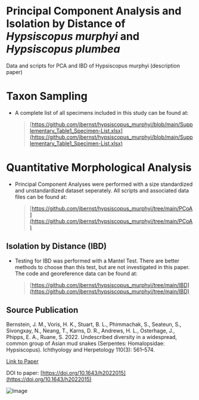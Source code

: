 # Principal Component Analysis and Isolation by Distance of *Hypsiscopus murphyi* and *Hypsiscopus plumbea*
Data and scripts for PCA and IBD of Hypsiscopus murphyi (description paper)


# Taxon Sampling
* A complete list of all specimens included in this study can be found at:
  >[https://github.com/jbernst/hypsiscopus_murphyi/blob/main/Supplementary_Table1_Specimen-List.xlsx](https://github.com/jbernst/hypsiscopus_murphyi/blob/main/Supplementary_Table1_Specimen-List.xlsx)
# Quantitative Morphological Analysis
* Principal Component Analyses were performed with a size standardized and unstandardized dataset seperately. All scripts and associated data files can be found at:
  >[https://github.com/jbernst/hypsiscopus_murphyi/tree/main/PCoA](https://github.com/jbernst/hypsiscopus_murphyi/tree/main/PCoA)

## Isolation by Distance (IBD) 
* Testing for IBD was performed with a Mantel Test. There are better methods to choose than this test, but are not investigated in this paper. The code and georeference data can be found at:
  >[https://github.com/jbernst/hypsiscopus_murphyi/tree/main/IBD](https://github.com/jbernst/hypsiscopus_murphyi/tree/main/IBD)

## Source Publication
Bernstein, J. M., Voris, H. K., Stuart, B. L., Phimmachak, S., Seateun, S., Sivongxay, N., Neang, T., Karns, D. R., Andrews, H. L., Osterhage, J., Phipps, E. A., Ruane, S. 2022. Undescribed diversity in a widespread, common group of Asian mud snakes (Serpentes: Homalopsidae: Hypsiscopus). Ichthyology and Herpetology 110(3): 561–574.

[Link to Paper](https://static1.squarespace.com/static/633a1ad2337f6700f6fcf3de/t/634842666c87e020656e9fec/1665679976858/Bernstein-et-al_H-murphyi_IH2022.pdf)

DOI to paper: [https://doi.org/10.1643/h2022015](https://doi.org/10.1643/h2022015)

![Image](https://live.staticflickr.com/65535/52835746481_d461f2e86e_c.jpg)
